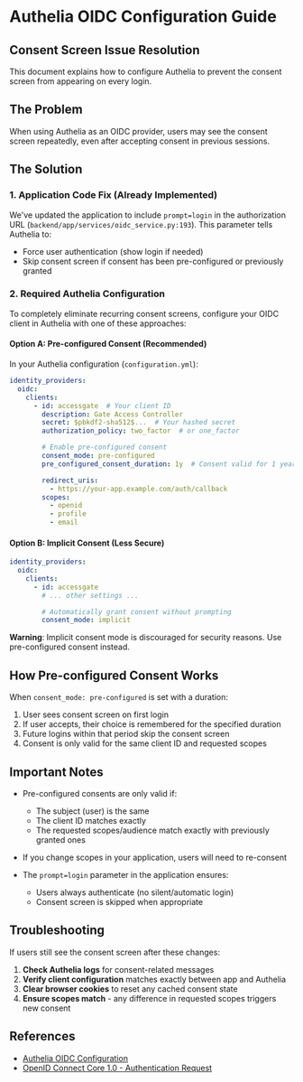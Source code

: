 # Authelia OIDC Configuration Guide

## Consent Screen Issue Resolution

This document explains how to configure Authelia to prevent the consent screen from appearing on every login.

## The Problem

When using Authelia as an OIDC provider, users may see the consent screen repeatedly, even after accepting consent in previous sessions.

## The Solution

### 1. Application Code Fix (Already Implemented)

We've updated the application to include `prompt=login` in the authorization URL (`backend/app/services/oidc_service.py:193`). This parameter tells Authelia to:
- Force user authentication (show login if needed)
- Skip consent screen if consent has been pre-configured or previously granted

### 2. Required Authelia Configuration

To completely eliminate recurring consent screens, configure your OIDC client in Authelia with one of these approaches:

#### Option A: Pre-configured Consent (Recommended)

In your Authelia configuration (`configuration.yml`):

```yaml
identity_providers:
  oidc:
    clients:
      - id: accessgate  # Your client ID
        description: Gate Access Controller
        secret: $pbkdf2-sha512$...  # Your hashed secret
        authorization_policy: two_factor  # or one_factor

        # Enable pre-configured consent
        consent_mode: pre-configured
        pre_configured_consent_duration: 1y  # Consent valid for 1 year

        redirect_uris:
          - https://your-app.example.com/auth/callback
        scopes:
          - openid
          - profile
          - email
```

#### Option B: Implicit Consent (Less Secure)

```yaml
identity_providers:
  oidc:
    clients:
      - id: accessgate
        # ... other settings ...

        # Automatically grant consent without prompting
        consent_mode: implicit
```

**Warning**: Implicit consent mode is discouraged for security reasons. Use pre-configured consent instead.

## How Pre-configured Consent Works

When `consent_mode: pre-configured` is set with a duration:
1. User sees consent screen on first login
2. If user accepts, their choice is remembered for the specified duration
3. Future logins within that period skip the consent screen
4. Consent is only valid for the same client ID and requested scopes

## Important Notes

- Pre-configured consents are only valid if:
  - The subject (user) is the same
  - The client ID matches exactly
  - The requested scopes/audience match exactly with previously granted ones

- If you change scopes in your application, users will need to re-consent

- The `prompt=login` parameter in the application ensures:
  - Users always authenticate (no silent/automatic login)
  - Consent screen is skipped when appropriate

## Troubleshooting

If users still see the consent screen after these changes:

1. **Check Authelia logs** for consent-related messages
2. **Verify client configuration** matches exactly between app and Authelia
3. **Clear browser cookies** to reset any cached consent state
4. **Ensure scopes match** - any difference in requested scopes triggers new consent

## References

- [Authelia OIDC Configuration](https://www.authelia.com/configuration/identity-providers/openid-connect/clients/)
- [OpenID Connect Core 1.0 - Authentication Request](https://openid.net/specs/openid-connect-core-1_0.html#AuthRequest)